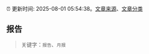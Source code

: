 :alarm_clock: 更新时间: 2025-08-01 05:54:38。[文章来源](/README.md)、[文章分类](/TAGS.md)

## 报告


> 关键字：`报告`、`月报`



